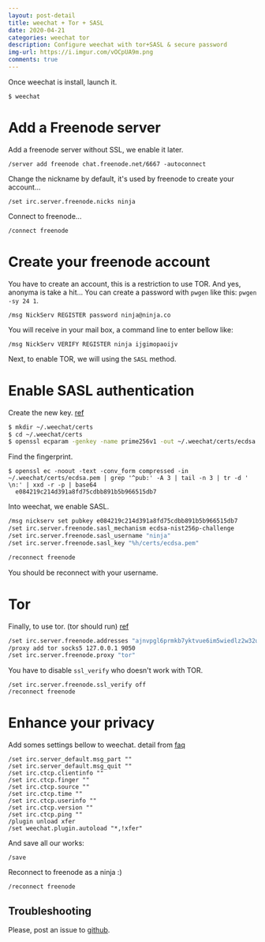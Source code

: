 ```yaml
---
layout: post-detail
title: weechat + Tor + SASL
date: 2020-04-21
categories: weechat tor
description: Configure weechat with tor+SASL & secure password
img-url: https://i.imgur.com/vOCpUA9m.png
comments: true
---
```


Once weechat is install, launch it.

    $ weechat

# Add a Freenode server

Add a freenode server without SSL, we enable it later.

    /server add freenode chat.freenode.net/6667 -autoconnect

Change the nickname by default, it's used by freenode to create your account...

    /set irc.server.freenode.nicks ninja

Connect to freenode...

    /connect freenode

# Create your freenode account

You have to create an account, this is a restriction to use TOR. And yes, anonyma is take a hit...
You can create a password with `pwgen` like this: `pwgen -sy 24 1`.

    /msg NickServ REGISTER password ninja@ninja.co

You will receive in your mail box, a command line to enter bellow like:

    /msg NickServ VERIFY REGISTER ninja ijgimopaoijv

Next, to enable TOR, we will using the `SASL` method.

# Enable SASL authentication 

Create the new key. [ref](https://www.weechat.org/files/doc/stable/weechat_user.en.html#irc_sasl_ecdsa_nist256p_challenge) 

```sh
$ mkdir ~/.weechat/certs
$ cd ~/.weechat/certs
$ openssl ecparam -genkey -name prime256v1 -out ~/.weechat/certs/ecdsa.pem
```

Find the fingerprint.

    $ openssl ec -noout -text -conv_form compressed -in ~/.weechat/certs/ecdsa.pem | grep '^pub:' -A 3 | tail -n 3 | tr -d ' \n:' | xxd -r -p | base64
      e084219c214d391a8fd75cdbb891b5b966515db7

Into weechat, we enable SASL.

```sh
/msg nickserv set pubkey e084219c214d391a8fd75cdbb891b5b966515db7
/set irc.server.freenode.sasl_mechanism ecdsa-nist256p-challenge
/set irc.server.freenode.sasl_username "ninja"
/set irc.server.freenode.sasl_key "%h/certs/ecdsa.pem"

/reconnect freenode
```

You should be reconnect with your username.

# Tor

Finally, to use tor. (tor should run) [ref](https://www.weechat.org/files/doc/stable/weechat_user.en.html#irc_tor_freenode)

```sh
/set irc.server.freenode.addresses "ajnvpgl6prmkb7yktvue6im5wiedlz2w32uhcwaamdiecdrfpwwgnlqd.onion"
/proxy add tor socks5 127.0.0.1 9050
/set irc.server.freenode.proxy "tor"
```

You have to disable `ssl_verify` who doesn't work with TOR.
    
    /set irc.server.freenode.ssl_verify off
    /reconnect freenode

# Enhance your privacy

Add somes settings bellow to weechat. detail from [faq](https://weechat.org/files/doc/weechat_faq.en.html#security)

```
/set irc.server_default.msg_part ""
/set irc.server_default.msg_quit ""
/set irc.ctcp.clientinfo ""
/set irc.ctcp.finger ""
/set irc.ctcp.source ""
/set irc.ctcp.time ""
/set irc.ctcp.userinfo ""
/set irc.ctcp.version ""
/set irc.ctcp.ping ""
/plugin unload xfer
/set weechat.plugin.autoload "*,!xfer"
```

And save all our works:

    /save

Reconnect to freenode as a ninja :)

    /reconnect freenode

## Troubleshooting

Please, post an issue to [github](https://github.com/szorfein/szorfein.github.io).
